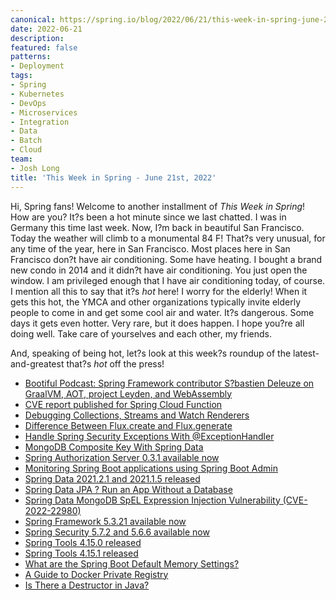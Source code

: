 ```yaml
---
canonical: https://spring.io/blog/2022/06/21/this-week-in-spring-june-21st-2022
date: 2022-06-21
description: 
featured: false
patterns:
- Deployment
tags:
- Spring
- Kubernetes
- DevOps
- Microservices
- Integration
- Data
- Batch
- Cloud
team:
- Josh Long
title: 'This Week in Spring - June 21st, 2022'
---
```


<div>
 <p>Hi, Spring fans! Welcome to another installment of <em>This Week in Spring</em>! How are you? It?s been a hot minute since we last chatted. I was in Germany this time last week. Now, I?m back in beautiful San Francisco. Today the weather will climb to a monumental 84 F! That?s very unusual, for any time of the year, here in San Francisco. Most places here in San Francisco don?t have air conditioning. Some have heating. I bought a brand new condo in 2014 and it didn?t have air conditioning. You just open the window. I am privileged enough that I have air conditioning today, of course. I mention all this to say that it?s <em>hot</em> here! I worry for the elderly! When it gets this hot, the YMCA and other organizations typically invite elderly people to come in and get some cool air and water. It?s dangerous. Some days it gets even hotter. Very rare, but it does happen. I hope you?re all doing well. Take care of yourselves and each other, my friends. </p>
 <p>And, speaking of being hot, let?s look at this week?s roundup of the latest-and-greatest that?s <em>hot</em> off the press! </p>
 <ul>
  <li><a href="https://spring.io/blog/2022/06/16/bootiful-podcast-spring-framework-contributor-s-bastien-deleuze-on-graalvm-aot-project-leyden-and-webassembly">Bootiful Podcast: Spring Framework contributor S?bastien Deleuze on GraalVM, AOT, project Leyden, and WebAssembly</a></li>
  <li><a href="https://spring.io/blog/2022/06/15/cve-report-published-for-spring-cloud-function">CVE report published for Spring Cloud Function</a></li>
  <li><a href="https://talktotheduck.dev/debugging-collections-streams-and-watch-renderers">Debugging Collections, Streams and Watch Renderers</a></li>
  <li><a href="https://feeds.feedblitz.com/~/699883384/0/baeldung~Difference-Between-Fluxcreate-and-Fluxgenerate">Difference Between Flux.create and Flux.generate</a></li>
  <li><a href="https://feeds.feedblitz.com/~/699736092/0/baeldung~Handle-Spring-Security-Exceptions-With-ExceptionHandler">Handle Spring Security Exceptions With @ExceptionHandler</a></li>
  <li><a href="https://feeds.feedblitz.com/~/699680972/0/baeldung~MongoDB-Composite-Key-With-Spring-Data">MongoDB Composite Key With Spring Data</a></li>
  <li><a href="https://spring.io/blog/2022/06/20/spring-authorization-server-0-3-1-available-now">Spring Authorization Server 0.3.1 available now</a></li>
  <li><a href="https://www.youtube.com/watch?v=Oydba8VHPZM">Monitoring Spring Boot applications using Spring Boot Admin</a></li>
  <li><a href="https://spring.io/blog/2022/06/20/spring-data-2021-2-1-and-2021-1-5-released">Spring Data 2021.2.1 and 2021.1.5 released</a></li>
  <li><a href="https://feeds.feedblitz.com/~/699403142/0/baeldung~Spring-Data-JPA-Run-an-App-Without-a-Database">Spring Data JPA ? Run an App Without a Database</a></li>
  <li><a href="https://spring.io/blog/2022/06/20/spring-data-mongodb-spel-expression-injection-vulnerability-cve-2022-22980">Spring Data MongoDB SpEL Expression Injection Vulnerability (CVE-2022-22980)</a></li>
  <li><a href="https://spring.io/blog/2022/06/15/spring-framework-5-3-21-available-now">Spring Framework 5.3.21 available now</a></li>
  <li><a href="https://spring.io/blog/2022/06/20/spring-security-5-7-2-and-5-6-6-available-now">Spring Security 5.7.2 and 5.6.6 available now</a></li>
  <li><a href="https://spring.io/blog/2022/06/15/spring-tools-4-15-0-released">Spring Tools 4.15.0 released</a></li>
  <li><a href="https://spring.io/blog/2022/06/18/spring-tools-4-15-1-released">Spring Tools 4.15.1 released</a></li>
  <li><a href="https://feeds.feedblitz.com/~/699680974/0/baeldung~What-are-the-Spring-Boot-Default-Memory-Settings">What are the Spring Boot Default Memory Settings?</a></li>
  <li><a href="https://feeds.feedblitz.com/~/699573478/0/baeldung~A-Guide-to-Docker-Private-Registry">A Guide to Docker Private Registry</a></li>
  <li><a href="https://feeds.feedblitz.com/~/699263599/0/baeldung~Is-There-a-Destructor-in-Java">Is There a Destructor in Java?</a></li>
 </ul>
</div>

